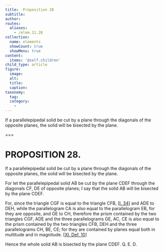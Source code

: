 ```yaml
---
title:  Proposition 28
subtitle: 
author:
routes:
  aliases:
    - /elem.11.28
collection:
  name: elements
  showCount: true
  showMenu: true
content:
  items: '@self.children'
child_type: article
figure:
  image:
  alt:
  title:
  caption:
taxonomy:
  tag:
  category:
    - 
---
```


<p><hi rend="ital">If a parallelepipedal solid be cut by a plane through the diagonals of the opposite planes</hi>, <hi rend="ital">the solid will be bisected by the plane.</hi>
      </p>

===

<h1>PROPOSITION 28.</h1>
<p><span class="ital">If a parallelepipedal solid be cut by a plane through the diagonals of the opposite planes</span>, <span class="ital">the solid will be bisected by the plane.</span>
      </p>

<p>For let the parallelepipedal solid <span class="ital">AB</span> be cut by the plane <span class="ital">CDEF</span> through the diagonals <span class="ital">CF</span>, <span class="ital">DE</span> of opposite planes; I say that the solid <span class="ital">AB</span> will be bisected by the plane <span class="ital">CDEF</span>. 
      </p>

<p>For, since the triangle <span class="ital">CGF</span> is equal to the triangle <span class="ital">CFB</span>, [<a href="/elem.1.34">I. 34</a>] and <span class="ital">ADE</span> to <span class="ital">DEH</span>, while the parallelogram <span class="ital">CA</span> is also equal to the parallelogram <span class="ital">EB</span>, for they are opposite, and <span class="ital">GE</span> to <span class="ital">CH</span>, therefore the prism contained by the two triangles <span class="ital">CGF</span>, <span class="ital">ADE</span> and the three parallelograms <span class="ital">GE</span>, <span class="ital">AC</span>, <span class="ital">CE</span> is also equal to the prism contained by the two triangles <span class="ital">CFB</span>, <span class="ital">DEH</span> and the three parallelograms <span class="ital">CH</span>, <span class="ital">BE</span>, <span class="ital">CE</span>; <pb n="331"/>for they are contained by planes equal both in multitude and in magnitude. [<a href="/elem.11.def.10">XI. Def. 10</a>] </p>

<p>Hence the whole solid <span class="ital">AB</span> is bisected by the plane <span class="ital">CDEF</span>. Q. E. D.</p>
